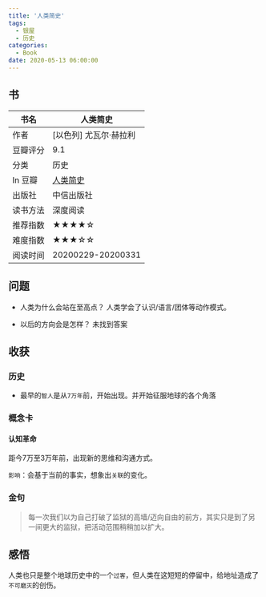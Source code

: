 ```yaml
---
title: '人类简史'
tags:
  - 银屋
  - 历史
categories:
  - Book
date: 2020-05-13 06:00:00
---
```


## 书

| 书名 | 人类简史 |
| --- | --- |
| 作者 | [以色列] 尤瓦尔·赫拉利  |
| 豆瓣评分 | 9.1 |
| 分类 | 历史 |
| In 豆瓣 | [人类简史](https://book.douban.com/subject/25985021/) |
| 出版社 | 中信出版社 |
| 读书方法 | 深度阅读 |
| 推荐指数 | ★★★★☆ |
| 难度指数 | ★★★☆☆ |
| 阅读时间 | 20200229-20200331 |

<!--more-->

## 问题

- 人类为什么会站在至高点？
人类学会了认识/语言/团体等动作模式。

- 以后的方向会是怎样？
未找到答案

## 收获

### 历史

- 最早的`智人`是从`7万年`前，开始出现。并开始征服地球的各个角落

### 概念卡

#### 认知革命

距今7万至3万年前，出现新的思维和沟通方式。

`影响`：会基于当前的事实，想象出`关联`的变化。

### 金句

> 每一次我们以为自己打破了监狱的高墙/迈向自由的前方，其实只是到了另一间更大的监狱，把活动范围稍稍加以扩大。

## 感悟

人类也只是整个地球历史中的一个`过客`，但人类在这短短的停留中，给地址造成了`不可磨灭`的创伤。